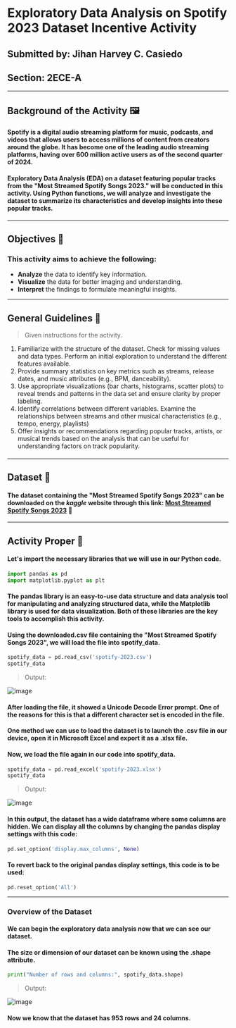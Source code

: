 # **Exploratory Data Analysis on Spotify 2023 Dataset Incentive Activity**
## Submitted by: **Jihan Harvey C. Casiedo**
## Section: 2ECE-A
---
## **Background of the Activity 🖼️**
#### Spotify is a digital audio streaming platform for music, podcasts, and videos that allows users to access millions of content from creators around the globe. It has become one of the leading audio streaming platforms, having over 600 million active users as of the second quarter of 2024.
#### Exploratory Data Analysis (EDA) on a dataset featuring popular tracks from the "Most Streamed Spotify Songs 2023." will be conducted in this activity. Using Python functions, we will analyze and investigate the dataset to summarize its characteristics and develop insights into these popular tracks.
---
## **Objectives 🎯** 
### This activity aims to achieve the following:
- **Analyze** the data to identify key information.
- **Visualize** the data for better imaging and understanding.
- **Interpret** the findings to formulate meaningful insights.
---
## General Guidelines 📓
> Given instructions for the activity.
1. Familiarize with the structure of the dataset. Check for missing values and data types. Perform an initial exploration to understand the different features available.
2. Provide summary statistics on key metrics such as streams, release dates, and music attributes (e.g., BPM, danceability).
3. Use appropriate visualizations (bar charts, histograms, scatter plots) to reveal trends and patterns in the data set and ensure clarity by proper labeling. 
4. Identify correlations between different variables. Examine the relationships between streams and other musical characteristics (e.g., tempo, energy, playlists)
5. Offer insights or recommendations regarding popular tracks, artists, or musical trends based on the analysis that can be useful for understanding factors on track popularity.
#### 
---
## **Dataset 💾**
#### The dataset containing the "Most Streamed Spotify Songs 2023" can be downloaded on the *kaggle* website through this link: [Most Streamed Spotify Songs 2023](https://www.kaggle.com/datasets/nelgiriyewithana/top-spotify-songs-2023) 🔗
---
## **Activity Proper 📝**
#### Let's import the necessary libraries that we will use in our Python code.
```python
import pandas as pd
import matplotlib.pyplot as plt
```
#### The pandas library is an easy-to-use data structure and data analysis tool for manipulating and analyzing structured data, while the Matplotlib library is used for data visualization. Both of these libraries are the key tools to accomplish this activity.

#### Using the downloaded.csv file containing the "Most Streamed Spotify Songs 2023", we will load the file into spotify_data.
```python
spotify_data = pd.read_csv('spotify-2023.csv')
spotify_data
````
> Output:

![image](https://github.com/user-attachments/assets/96f72928-590c-4e52-9cb5-425b606f13fc)

#### After loading the file, it showed a Unicode Decode Error prompt. One of the reasons for this is that a different character set is encoded in the file.
#### One method we can use to load the dataset is to launch the .csv file in our device, open it in **Microsoft Excel** and export it as a .xlsx file.
#### Now, we load the file again in our code into spotify_data.
```python 
spotify_data = pd.read_excel('spotify-2023.xlsx')
spotify_data
```
>Output:

![image](https://github.com/user-attachments/assets/421826ee-8482-4a18-ac10-197348f5d1f4)

#### In this output, the dataset has a wide dataframe where some columns are hidden. We can display all the columns by changing the pandas display settings with this code:
```python
pd.set_option('display.max_columns', None)
```
#### To revert back to the original pandas display settings, this code is to be used:
```python
pd.reset_option('All')
```
---
### **Overview of the Dataset**
#### We can begin the exploratory data analysis now that we can see our dataset.
#### The size or dimension of our dataset can be known using the .shape attribute.
```python
print("Number of rows and columns:", spotify_data.shape)
```
>Output:

![image](https://github.com/user-attachments/assets/320aba75-802a-474a-ab38-89da8092d656)

#### Now we know that the dataset has **953 rows** and **24 columns**.
